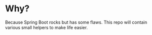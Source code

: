 # Why?

Because Spring Boot rocks but has some flaws.
This repo will contain various small helpers to make life easier.

